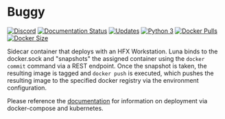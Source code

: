# Buggy
[![Discord](https://img.shields.io/discord/366655480421941260)](https://discord.gg/f64hPv6Mxp)
[![Documentation Status](https://readthedocs.org/projects/hfx-buggy/badge/)](https://hfx-buggy.readthedocs.io/en/latest/)
[![Updates](https://pyup.io/repos/github/HatfieldFX/buggy/shield.svg)](https://pyup.io/repos/github/HatfieldFX/buggy/)
[![Python 3](https://pyup.io/repos/github/HatfieldFX/buggy/python-3-shield.svg)](https://pyup.io/repos/github/HatfieldFX/buggy/)
[![Docker Pulls](https://img.shields.io/docker/pulls/hatfieldfx/buggy.svg)](https://hub.docker.com/r/hatfieldfx/buggy)
[![Docker Size](https://img.shields.io/docker/image-size/hatfieldfx/buggy/latest)](https://hub.docker.com/r/hatfieldfx/buggy)

Sidecar container that deploys with an HFX Workstation. Luna binds to the docker.sock and
"snapshots" the assigned container using the `docker commit` command via a REST endpoint.
Once the snapshot is taken, the resulting image is tagged and `docker push` is executed,
which pushes the resulting image to the specified docker registry via the environment
configuration.

Please reference the [documentation](https://hfx-buggy.readthedocs.io/en/latest/) for
information on deployment via docker-compose and kubernetes.
